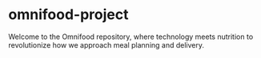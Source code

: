 # omnifood-project
Welcome to the Omnifood repository, where technology meets nutrition to revolutionize how we approach meal planning and delivery.
